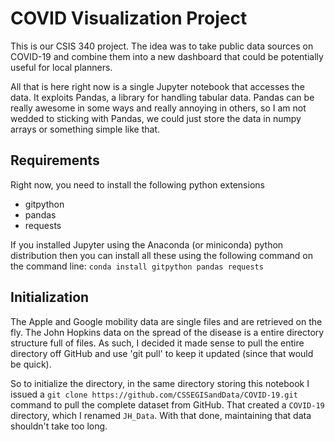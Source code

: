 # COVID Visualization Project

This is our CSIS 340 project.  The idea was to take public data sources on
COVID-19 and combine them into a new dashboard that could be potentially useful
for local planners.

All that is here right now is a single Jupyter notebook that accesses the data.
It exploits Pandas, a library for handling tabular data.  Pandas can be really
awesome in some ways and really annoying in others, so I am not wedded to
sticking with Pandas, we could just store the data in numpy arrays or something
simple like that.

## Requirements
Right now, you need to install the following python extensions

- gitpython
- pandas
- requests
  
If you installed Jupyter using the Anaconda (or miniconda) python distribution
then you can install all these using the following command on the command line:
`conda install gitpython pandas requests`

## Initialization

The Apple and Google mobility data are single files and are retrieved on the
fly. The John Hopkins data on the spread of the disease is a entire directory
structure full of files.  As such, I decided it made sense to pull the entire
directory off GitHub and use 'git pull' to keep it updated (since that would be
quick).

So to initialize the directory, in the same directory storing this notebook I
issued a `git clone https://github.com/CSSEGISandData/COVID-19.git` command to
pull the complete dataset from GitHub.  That created a `COVID-19` directory,
which I renamed `JH_Data`. With that done, maintaining that data shouldn't take
too long.